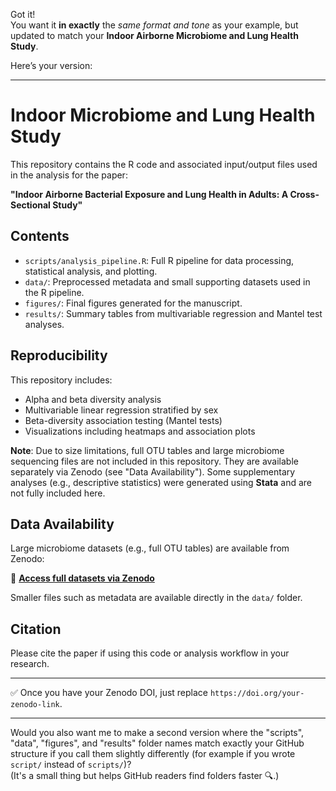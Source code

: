 Got it!  
You want it **in exactly** the *same format and tone* as your example, but updated to match your **Indoor Airborne Microbiome and Lung Health Study**.

Here’s your version:

---

# Indoor Microbiome and Lung Health Study

This repository contains the R code and associated input/output files used in the analysis for the paper:

**"Indoor Airborne Bacterial Exposure and Lung Health in Adults: A Cross-Sectional Study"**

## Contents

- `scripts/analysis_pipeline.R`: Full R pipeline for data processing, statistical analysis, and plotting.
- `data/`: Preprocessed metadata and small supporting datasets used in the R pipeline.
- `figures/`: Final figures generated for the manuscript.
- `results/`: Summary tables from multivariable regression and Mantel test analyses.

## Reproducibility

This repository includes:
- Alpha and beta diversity analysis
- Multivariable linear regression stratified by sex
- Beta-diversity association testing (Mantel tests)
- Visualizations including heatmaps and association plots

**Note**: Due to size limitations, full OTU tables and large microbiome sequencing files are not included in this repository. They are available separately via Zenodo (see "Data Availability"). Some supplementary analyses (e.g., descriptive statistics) were generated using **Stata** and are not fully included here.

## Data Availability

Large microbiome datasets (e.g., full OTU tables) are available from Zenodo:

🔗 **[Access full datasets via Zenodo](https://doi.org/your-zenodo-link)**

Smaller files such as metadata are available directly in the `data/` folder.

## Citation

Please cite the paper if using this code or analysis workflow in your research.

---

✅ Once you have your Zenodo DOI, just replace `https://doi.org/your-zenodo-link`.

---

Would you also want me to make a second version where the "scripts", "data", "figures", and "results" folder names match exactly your GitHub structure if you call them slightly differently (for example if you wrote `script/` instead of `scripts/`)?  
(It's a small thing but helps GitHub readers find folders faster 🔍.)

